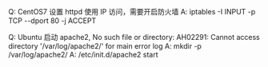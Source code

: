 Q: CentOS7 设置 httpd 使用 IP 访问，需要开启防火墙
A: iptables -I INPUT -p TCP --dport 80 -j ACCEPT

Q: Ubuntu 启动 apache2, No such file or directory: AH02291: Cannot access directory '/var/log/apache2/' for main error log
A: mkdir -p /var/log/apache2/
A: /etc/init.d/apache2 start